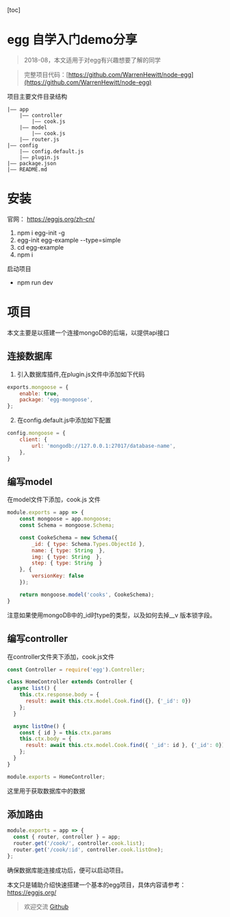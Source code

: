 [toc]

# egg 自学入门demo分享

> 2018-08，本文适用于对egg有兴趣想要了解的同学

> 完整项目代码：[https://github.com/WarrenHewitt/node-egg](https://github.com/WarrenHewitt/node-egg)

项目主要文件目录结构
```
|—— app
    |—— controller
        |—— cook.js
    |—— model
        |—— cook.js
    |—— router.js
|—— config
    |—— config.default.js
    |—— plugin.js
|—— package.json
|—— README.md
```

# 安装
官网： https://eggjs.org/zh-cn/

1. npm i egg-init -g
2. egg-init egg-example --type=simple
3. cd egg-example
4. npm i

启动项目
- npm run dev

# 项目

本文主要是以搭建一个连接mongoDB的后端，以提供api接口

## 连接数据库
1. 引入数据库插件,在plugin.js文件中添加如下代码
```js
exports.mongoose = {
    enable: true,
    package: 'egg-mongoose',
};
```

2. 在config.default.js中添加如下配置
```js
config.mongoose = {
    client: {
        url: 'mongodb://127.0.0.1:27017/database-name',
    },
}
```

## 编写model
在model文件下添加，cook.js 文件
```js
module.exports = app => {
    const mongoose = app.mongoose;
    const Schema = mongoose.Schema;

    const CookeSchema = new Schema({
        _id: { type: Schema.Types.ObjectId },
        name: { type: String  },
        img: { type: String  },
        step: { type: String  }
    }, { 
        versionKey: false
    });

    return mongoose.model('cooks', CookeSchema);
}
```

注意如果使用mongoDB中的_id时type的类型，以及如何去掉__v 版本锁字段。

## 编写controller
在controller文件夹下添加，cook.js文件
```js
const Controller = require('egg').Controller;

class HomeController extends Controller {
  async list() {
    this.ctx.response.body = {
      result: await this.ctx.model.Cook.find({}, {'_id': 0})
    };
  }

  async listOne() {
    const { id } = this.ctx.params
    this.ctx.body = {
      result: await this.ctx.model.Cook.find({ '_id': id }, {'_id': 0})
    };
  }
}

module.exports = HomeController;
```
这里用于获取数据库中的数据

## 添加路由
```js
module.exports = app => {
  const { router, controller } = app;
  router.get('/cook/', controller.cook.list);
  router.get('/cook/:id', controller.cook.listOne);
};
```

确保数据库能连接成功后，便可以启动项目。

本文只是辅助介绍快速搭建一个基本的egg项目，具体内容请参考：https://eggjs.org/

> 欢迎交流 [Github](https://github.com/WarrenHewitt/blog/issues)